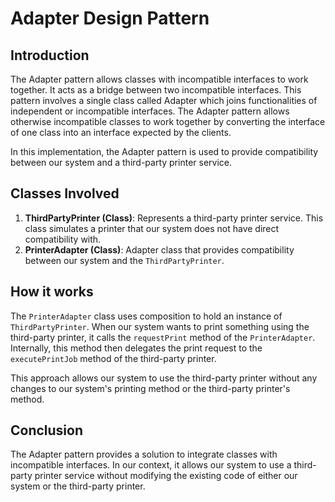 # Adapter Design Pattern

## Introduction
The Adapter pattern allows classes with incompatible interfaces to work together. It acts as a bridge between two incompatible interfaces. This pattern involves a single class called Adapter which joins functionalities of independent or incompatible interfaces. The Adapter pattern allows otherwise incompatible classes to work together by converting the interface of one class into an interface expected by the clients.

In this implementation, the Adapter pattern is used to provide compatibility between our system and a third-party printer service.

## Classes Involved
1. **ThirdPartyPrinter (Class)**: Represents a third-party printer service. This class simulates a printer that our system does not have direct compatibility with.
2. **PrinterAdapter (Class)**: Adapter class that provides compatibility between our system and the `ThirdPartyPrinter`.

## How it works
The `PrinterAdapter` class uses composition to hold an instance of `ThirdPartyPrinter`. When our system wants to print something using the third-party printer, it calls the `requestPrint` method of the `PrinterAdapter`. Internally, this method then delegates the print request to the `executePrintJob` method of the third-party printer.

This approach allows our system to use the third-party printer without any changes to our system's printing method or the third-party printer's method.

## Conclusion
The Adapter pattern provides a solution to integrate classes with incompatible interfaces. In our context, it allows our system to use a third-party printer service without modifying the existing code of either our system or the third-party printer.

